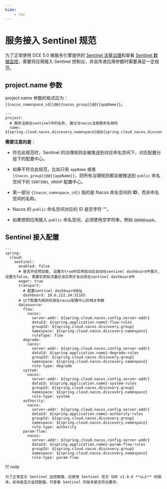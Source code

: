 ```yaml
---
hide:
    - toc
---
```


# 服务接入 Sentinel 规范

为了正常使用 DCE 5.0 微服务引擎提供的 [Sentinel 流量治理](../trad-ms/hosted/plugins/sentinel.md)和查看 [Sentinel 数据监控](../trad-ms/hosted/monitor/components.md)，需要将应用接入 Sentinel 控制台，并且传递应用参数时需要满足一定规范。

## project.name 参数

project.name 参数的格式应为：`{{nacos_namespace_id}}@@{{nacos_group}}@@{{appName}}`。

```
---
project:
  # 服务注册在sentinel中的名称, 建议与nacos注册服务名相同
  name: ${spring.cloud.nacos.discovery.namespace}@@${spring.cloud.nacos.discovery.group}@@${spring.application.name}
```

**需要注意的是**：

- 符合此规范时，Sentinel 的治理规则会被推送到对应命名空间下，对应配置分组下的配置中心。

- 如果不符合此规范，比如只有 `appName` 或者 `{{nacos_group}}@@{{appName}}`，则所有治理规则都会被推送到 `public` 命名空间下的 `SENTINEL_GROUP` 配置中心。

- 第一部分 `{{nacos_namespace_id}}` 指的是 Nacos 命名空间的 **ID**，而非命名空间的名称。

- Nacos 的 `public` 命名空间对应的 ID 是空字符 “”。

- 如果想把应用接入 `public` 命名空间，必须使用空字符串，例如 `@@A@@appA`。

## Sentinel 接入配置

```
---
spring:
  cloud:
    sentinel:
      enabled: false
      # 是否开启预加载, 设置为true时实例启动后自动在sentinel dashboard中展示, 设置为false, 需要实例有流量后该实例才会出现在sentinel dashboard中
      eager: true
      transport:
        # 配置sentinel dashboard地址
        dashboard: 10.6.222.24:31165
      # 以下配置为规则存放在nacos配置中心的相关参数
      datasource:
        flow:
          nacos:
            server-addr: ${spring.cloud.nacos.config.server-addr}
            dataId: ${spring.application.name}-flow-rules
            groupId: ${spring.cloud.nacos.discovery.group}
            namespace: ${spring.cloud.nacos.discovery.namespace}
            ruleType: flow
        degrade:
          nacos:
            server-addr: ${spring.cloud.nacos.config.server-addr}
            dataId: ${spring.application.name}-degrade-rules
            groupId: ${spring.cloud.nacos.discovery.group}
            namespace: ${spring.cloud.nacos.discovery.namespace}
            rule-type: degrade
        system:
          nacos:
            server-addr: ${spring.cloud.nacos.config.server-addr}
            dataId: ${spring.application.name}-system-rules
            groupId: ${spring.cloud.nacos.discovery.group}
            namespace: ${spring.cloud.nacos.discovery.namespace}
            rule-type: system
        authority:
          nacos:
            server-addr: ${spring.cloud.nacos.config.server-addr}
            dataId: ${spring.application.name}-authority-rules
            groupId: ${spring.cloud.nacos.discovery.group}
            namespace: ${spring.cloud.nacos.discovery.namespace}
            rule-type: authority
        param-flow:
          nacos:
            server-addr: ${spring.cloud.nacos.config.server-addr}
            dataId: ${spring.application.name}-param-flow-rules
            groupId: ${spring.cloud.nacos.discovery.group}
            namespace: ${spring.cloud.nacos.discovery.namespace}
            rule-type: param-flow

```

!!! note

    为了正常显示 Sentinel 监控数据，应使用 Sentinel 官方 SDK v1.8.6 **以上** 的版本。如未能显示监控数据，可查看 Sentinel 的版本是否符合要求。

